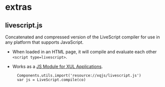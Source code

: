 extras
======

livescript.js
-------
Concatenated and compressed version of the LiveScript compiler
for use in any platform that supports JavaScript.

- When loaded in an HTML page, it will compile and evaluate each other
  `<script type=livescript>`.

- Works as a [JS Module for XUL Applications](https://developer.mozilla.org/en/Using_JavaScript_code_modules).

        Components.utils.import('resource://xqjs/livescript.js')
        var js = LiveScript.compile(co)
